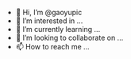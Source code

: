 - 👋 Hi, I’m @gaoyupic
- 👀 I’m interested in ...
- 🌱 I’m currently learning ...
- 💞️ I’m looking to collaborate on ...
- 📫 How to reach me ...

<!---
gaoyupic/gaoyupic is a ✨ special ✨ repository because its `README.md` (this file) appears on your GitHub profile.
You can click the Preview link to take a look at your changes.
--->
